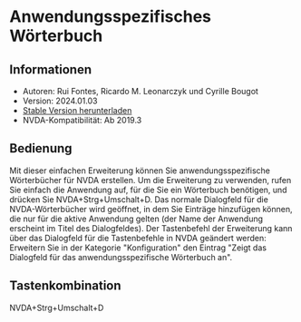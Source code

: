 # Anwendungsspezifisches Wörterbuch

## Informationen
* Autoren: Rui Fontes, Ricardo M. Leonarczyk und Cyrille Bougot
* Version: 2024.01.03
* [Stable Version herunterladen][1]
* NVDA-Kompatibilität: Ab 2019.3


## Bedienung
Mit dieser einfachen Erweiterung können Sie anwendungsspezifische Wörterbücher für NVDA erstellen.
Um die Erweiterung zu verwenden, rufen Sie einfach die Anwendung auf, für die Sie ein Wörterbuch benötigen, und drücken Sie NVDA+Strg+Umschalt+D.
Das normale Dialogfeld für die NVDA-Wörterbücher wird geöffnet, in dem Sie Einträge hinzufügen können, die nur für die aktive Anwendung gelten (der Name der Anwendung erscheint im Titel des Dialogfeldes).
Der Tastenbefehl der Erweiterung kann über das Dialogfeld für die Tastenbefehle in NVDA geändert werden: Erweitern Sie in der Kategorie "Konfiguration" den Eintrag "Zeigt das Dialogfeld für das anwendungsspezifische Wörterbuch an".


## Tastenkombination
NVDA+Strg+Umschalt+D


[1]: https://github.com/ruifontes/applicationDictionary-/releases/download/2024.01.03/applicationDictionary-2024.01.03.nvda-addon
